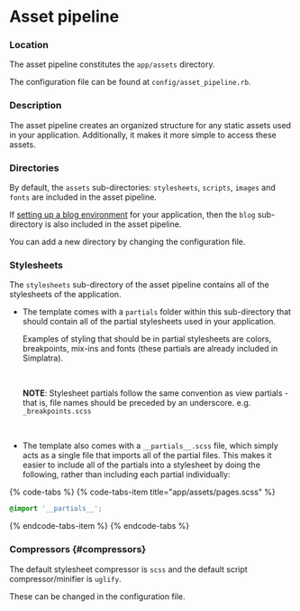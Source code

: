 # Asset pipeline

### Location

The asset pipeline constitutes the `app/assets` directory.

The configuration file can be found at `config/asset_pipeline.rb`.

### Description

The asset pipeline creates an organized structure for any static assets used in your application. Additionally, it makes it more simple to access these assets.

### Directories

By default, the `assets` sub-directories: `stylesheets`, `scripts`, `images` and `fonts` are included in the asset pipeline.

If [setting up a blog environment](../../cli/blog/setup.md) for your application, then the `blog` sub-directory is also included in the asset pipeline.

You can add a new directory by changing the configuration file.

### Stylesheets

The `stylesheets` sub-directory of the asset pipeline contains all of the stylesheets of the application.

* The template comes with a `partials` folder within this sub-directory that should contain all of the partial stylesheets used in your application.

  Examples of styling that should be in partial stylesheets are colors, breakpoints, mix-ins and fonts \(these partials are already included in Simplatra\).

  ​

  **NOTE**: Stylesheet partials follow the same convention as view partials - that is, file names should be preceded by an underscore. e.g. `_breakpoints.scss`

  ​

* The template also comes with a `__partials__.scss` file, which simply acts as a single file that imports all of the partial files. This makes it easier to include all of the partials into a stylesheet by doing the following, rather than including each partial individually:

{% code-tabs %}
{% code-tabs-item title="app/assets/pages.scss" %}
```css
@import '__partials__';
```
{% endcode-tabs-item %}
{% endcode-tabs %}

### Compressors {#compressors}

The default stylesheet compressor is `scss` and the default script compressor/minifier is `uglify`.

These can be changed in the configuration file.

